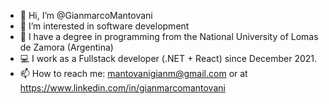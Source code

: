 - 👋 Hi, I’m @GianmarcoMantovani
- 👀 I’m interested in software development
- 🌱 I have a degree in programming from the National University of Lomas de Zamora (Argentina)
- 💻 I work as a Fullstack developer (.NET + React) since December 2021. 
- 📫 How to reach me: mantovanigianm@gmail.com or at https://www.linkedin.com/in/gianmarcomantovani
